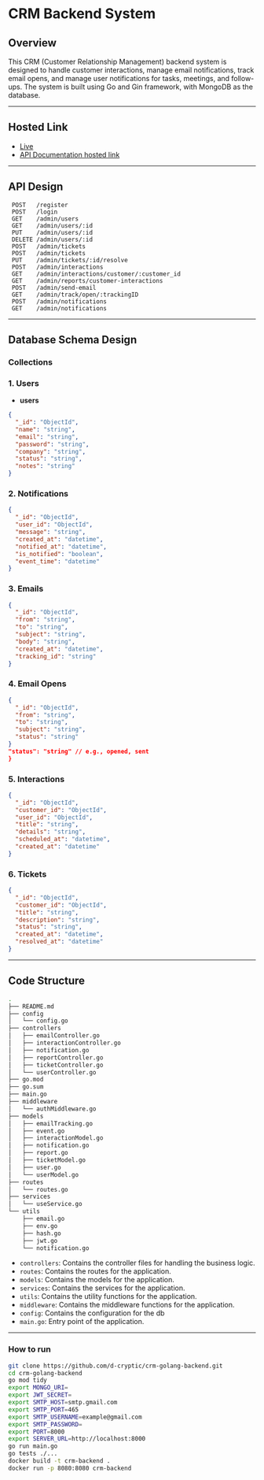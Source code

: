 # CRM Backend System

## Overview

This CRM (Customer Relationship Management) backend system is designed to handle customer interactions, manage email notifications, track email opens, and manage user notifications for tasks, meetings, and follow-ups. The system is built using Go and Gin framework, with MongoDB as the database.

---

## Hosted Link
- [Live](http://67.205.140.148:8080/)
- [API Documentation hosted link](https://documenter.getpostman.com/view/14938340/2sA3Qs9BmN)

---

## API Design

```
 POST   /register               
 POST   /login                   
 GET    /admin/users             
 GET    /admin/users/:id         
 PUT    /admin/users/:id         
 DELETE /admin/users/:id         
 POST   /admin/tickets            
 POST   /admin/tickets            
 PUT    /admin/tickets/:id/resolve 
 POST   /admin/interactions       
 GET    /admin/interactions/customer/:customer_id 
 GET    /admin/reports/customer-interactions 
 POST   /admin/send-email         
 GET    /admin/track/open/:trackingID 
 POST   /admin/notifications      
 GET    /admin/notifications      
```

---

## Database Schema Design

### Collections

### 1. Users
- **users**
```json
{
  "_id": "ObjectId",
  "name": "string",
  "email": "string",
  "password": "string",
  "company": "string",
  "status": "string",
  "notes": "string"
}
```

### 2. Notifications

```json
{
  "_id": "ObjectId",
  "user_id": "ObjectId",
  "message": "string",
  "created_at": "datetime",
  "notified_at": "datetime",
  "is_notified": "boolean",
  "event_time": "datetime"
}

```

### 3. Emails

```json
{
  "_id": "ObjectId",
  "from": "string",
  "to": "string",
  "subject": "string",
  "body": "string",
  "created_at": "datetime",
  "tracking_id": "string"
}
```


### 4. Email Opens

```json
{
  "_id": "ObjectId",
  "from": "string",
  "to": "string",
  "subject": "string",
  "status": "string"
}
"status": "string" // e.g., opened, sent
}
```


### 5. Interactions
```json
{
  "_id": "ObjectId",
  "customer_id": "ObjectId",
  "user_id": "ObjectId",
  "title": "string",
  "details": "string",
  "scheduled_at": "datetime",
  "created_at": "datetime"
}
```

### 6. Tickets

```json
{
  "_id": "ObjectId",
  "customer_id": "ObjectId",
  "title": "string",
  "description": "string",
  "status": "string",
  "created_at": "datetime",
  "resolved_at": "datetime"
}
```

---

## Code Structure

```bash
.
├── README.md
├── config
│   └── config.go
├── controllers
│   ├── emailController.go
│   ├── interactionController.go
│   ├── notification.go
│   ├── reportController.go
│   ├── ticketController.go
│   └── userController.go
├── go.mod
├── go.sum
├── main.go
├── middleware
│   └── authMiddleware.go
├── models
│   ├── emailTracking.go
│   ├── event.go
│   ├── interactionModel.go
│   ├── notification.go
│   ├── report.go
│   ├── ticketModel.go
│   ├── user.go
│   └── userModel.go
├── routes
│   └── routes.go
├── services
│   └── useService.go
└── utils
    ├── email.go
    ├── env.go
    ├── hash.go
    ├── jwt.go
    └── notification.go
```

- `controllers`: Contains the controller files for handling the business logic.
- `routes`: Contains the routes for the application.
- `models`: Contains the models for the application.
- `services`: Contains the services for the application.
- `utils`: Contains the utility functions for the application.
- `middleware`: Contains the middleware functions for the application.
- `config`: Contains the configuration for the db
- `main.go`: Entry point of the application.

---

### How to run

```bash
git clone https://github.com/d-cryptic/crm-golang-backend.git
cd crm-golang-backend
go mod tidy
export MONGO_URI=
export JWT_SECRET=
export SMTP_HOST=smtp.gmail.com
export SMTP_PORT=465
export SMTP_USERNAME=example@gmail.com
export SMTP_PASSWORD=
export PORT=8000
export SERVER_URL=http://localhost:8000
go run main.go
go tests ./...
docker build -t crm-backend .
docker run -p 8080:8080 crm-backend
```